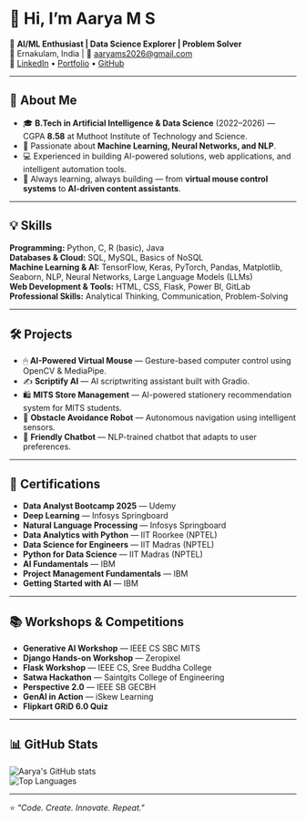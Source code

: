 # 👋 Hi, I’m Aarya M S  

🎯 **AI/ML Enthusiast | Data Science Explorer | Problem Solver**  
📍 Ernakulam, India | 📧 [aaryams2026@gmail.com](mailto:aaryams2026@gmail.com)  
🔗 [LinkedIn](https://www.linkedin.com/in/aarya-m-s/) • [Portfolio](https://aaryams.github.io/my-portfolio/) • [GitHub](https://github.com/aaryams)  

---

## 🚀 About Me  
- 🎓 **B.Tech in Artificial Intelligence & Data Science** (2022–2026) — CGPA **8.58** at Muthoot Institute of Technology and Science.  
- 🤖 Passionate about **Machine Learning, Neural Networks, and NLP**.  
- 💻 Experienced in building AI-powered solutions, web applications, and intelligent automation tools.  
- 🌱 Always learning, always building — from **virtual mouse control systems** to **AI-driven content assistants**.  

---

## 💡 Skills  
**Programming:** Python, C, R (basic), Java  
**Databases & Cloud:** SQL, MySQL, Basics of NoSQL  
**Machine Learning & AI:** TensorFlow, Keras, PyTorch, Pandas, Matplotlib, Seaborn, NLP, Neural Networks, Large Language Models (LLMs)  
**Web Development & Tools:** HTML, CSS, Flask, Power BI, GitLab  
**Professional Skills:** Analytical Thinking, Communication, Problem-Solving  

---

## 🛠 Projects  
- 🖱 **AI-Powered Virtual Mouse** — Gesture-based computer control using OpenCV & MediaPipe.  
- ✍ **Scriptify AI** — AI scriptwriting assistant built with Gradio.  
- 🛍 **MITS Store Management** — AI-powered stationery recommendation system for MITS students.  
- 🤖 **Obstacle Avoidance Robot** — Autonomous navigation using intelligent sensors.  
- 💬 **Friendly Chatbot** — NLP-trained chatbot that adapts to user preferences.  

---

## 📜 Certifications  
- **Data Analyst Bootcamp 2025** — Udemy  
- **Deep Learning** — Infosys Springboard  
- **Natural Language Processing** — Infosys Springboard  
- **Data Analytics with Python** — IIT Roorkee (NPTEL)  
- **Data Science for Engineers** — IIT Madras (NPTEL)  
- **Python for Data Science** — IIT Madras (NPTEL)  
- **AI Fundamentals** — IBM  
- **Project Management Fundamentals** — IBM  
- **Getting Started with AI** — IBM  

---

## 📚 Workshops & Competitions  
- **Generative AI Workshop** — IEEE CS SBC MITS  
- **Django Hands-on Workshop** — Zeropixel  
- **Flask Workshop** — IEEE CS, Sree Buddha College  
- **Satwa Hackathon** — Saintgits College of Engineering  
- **Perspective 2.0** — IEEE SB GECBH  
- **GenAI in Action** — iSkew Learning  
- **Flipkart GRiD 6.0 Quiz**  

---

## 📊 GitHub Stats  
![Aarya's GitHub stats](https://github-readme-stats.vercel.app/api?username=aaryams&show_icons=true&theme=tokyonight)  
![Top Languages](https://github-readme-stats.vercel.app/api/top-langs/?username=aaryams&layout=compact&theme=tokyonight)  

---

⭐ *"Code. Create. Innovate. Repeat."*

